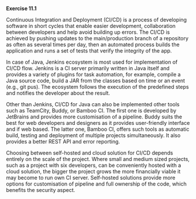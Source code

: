 **Exercise 11.1**

Continuous Integration and Deployment (CI/CD) is a process of developing software in short cycles that enable easier development, collaboration between developers and help avoid building up errors. The CI/CD is achieved by pushing updates to the main/production branch of a repository as often as several times per day, then an automated process builds the application and runs a set of tests that verify the integrity of the app.

In case of Java, Jenkins ecosystem is most used for implementation of CI/CD flow. Jenkins is a CI server primarily written in Java itself and provides a variety of plugins for task automation, for example, compile a Java source code, build a JAR from the classes based on time or an event (e.g., git pus). The ecosystem follows the execution of the predefined steps and notifies the developer about the result. 

Other than Jenkins, CI/CD for Java can also be implemented other tools such as TeamCity, Buddy, or Bamboo CI. The first one is developed by JetBrains and provides more customisation of a pipeline. Buddy suits the best for web developers and designers as it provides user-friendly interface and if web based. The latter one, Bamboo CI, offers such tools as automatic build, testing and deployment of multiple projects simultaneously. It also provides a better REST API and error reporting. 

Choosing between self-hosted and cloud solution for CI/CD depends entirely on the scale of the project. Where small and medium sized projects, such as a project with six developers, can be conveniently hosted with a cloud solution, the bigger the project grows the more financially viable it may become to run own CI server. Self-hosted solutions provide more options for customisation of pipeline and full ownership of the code, which benefits the security aspect. 
